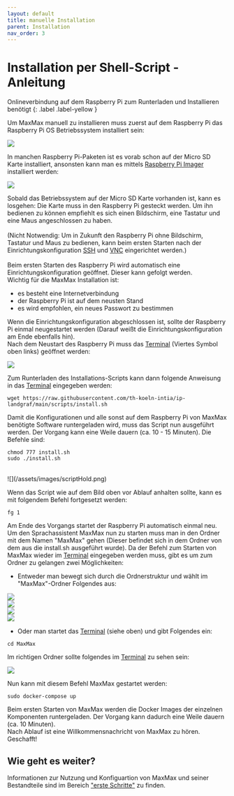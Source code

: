```yaml
---
layout: default
title: manuelle Installation
parent: Installation
nav_order: 3
---
```


# Installation per Shell-Script - Anleitung 

<div class="labels" markdown="1">
Onlineverbindung auf dem Raspberry Pi zum Runterladen und Installieren benötigt
{: .label .label-yellow }
</div>

Um MaxMax manuell zu installieren muss zuerst auf dem Raspberry Pi das Raspberry Pi OS Betriebssystem installiert sein: <br />

![](/assets/images/piosimage.png) <br />

In manchen Raspberry Pi-Paketen ist es vorab schon auf der Micro SD Karte installiert, ansonsten kann man es mittels [Raspberry Pi Imager](https://www.raspberrypi.org/software/) installiert werden: 

![](/assets/images/choseRaspOs.png) <br />

Sobald das Betriebssystem auf der Micro SD Karte vorhanden ist, kann es losgehen:
Die Karte muss in den Raspberry Pi gesteckt werden. Um ihn bedienen zu können empfiehlt es sich einen Bildschirm, eine Tastatur und eine Maus angeschlossen zu haben. <br /> <br />(Nicht Notwendig: Um in Zukunft den Raspberry Pi ohne Bildschirm, Tastatur und Maus zu bedienen, kann beim ersten Starten nach der Einrichtungskonfiguration [SSH](/ersteSchritte#per-ssh---bedienung-ausschließlich-über-terminal) und [VNC](/ersteSchritte#per-vnc---bedienung-mit-benutzeroberfläche) eingerichtet werden.) <br />
<br />
Beim ersten Starten des Raspberry Pi wird automatisch eine Einrichtungskonfiguration geöffnet. Dieser kann gefolgt werden. <br />
Wichtig für die MaxMax Installation ist:

- es besteht eine Internetverbindung
- der Raspberry Pi ist auf dem neusten Stand 
- es wird empfohlen, ein neues Passwort zu bestimmen

Wenn die Einrichtungskonfiguration abgeschlossen ist, sollte der Raspberry Pi einmal neugestartet werden (Darauf weißt die Einrichtungskonfiguration am Ende ebenfalls hin).<br />
Nach dem Neustart des Raspberry Pi muss das [Terminal](/glossar#terminal) (Viertes Symbol oben links) geöffnet werden: <br />

![](/assets/images/terminal1.png) <br />

Zum Runterladen des Installations-Scripts kann dann folgende Anweisung in das [Terminal](/glossar#terminal) eingegeben werden:

```shell
wget https://raw.githubusercontent.com/th-koeln-intia/ip-landgraf/main/scripts/install.sh
```

Damit die Konfigurationen und alle sonst auf dem Raspberry Pi von MaxMax benötigte Software runtergeladen wird, muss das Script nun ausgeführt werden. Der Vorgang kann eine Weile dauern (ca. 10 - 15 Minuten). Die Befehle sind:

```shell
chmod 777 install.sh
sudo ./install.sh
```
<br />
![](/assets/images/scriptHold.png) <br />

Wenn das Script wie auf dem Bild oben vor Ablauf anhalten sollte, kann es mit folgendem Befehl fortgesetzt werden: <br />

```shell
fg 1
```

Am Ende des Vorgangs startet der Raspberry Pi automatisch einmal neu. <br /> Um den Sprachassistent MaxMax nun zu starten muss man in den Ordner mit dem Namen "MaxMax" gehen (Dieser befindet sich in dem Ordner von dem aus die install.sh ausgeführt wurde). Da der Befehl zum Starten von MaxMax wieder im [Terminal](/glossar#terminal) eingegeben werden muss, gibt es um zum Ordner zu gelangen zwei Möglichkeiten:

- Entweder man bewegt sich durch die Ordnerstruktur und wählt im "MaxMax"-Ordner Folgendes aus: <br />

![](/assets/images/folder1.png)<br />
![](/assets/images/folder2.png)<br />
![](/assets/images/folder3.png)<br />
![](/assets/images/folder4.png)<br />


- Oder man startet das [Terminal](/glossar#terminal) (siehe oben) und gibt Folgendes ein:

```shell
cd MaxMax
```

Im richtigen Ordner sollte folgendes im [Terminal](/glossar#terminal) zu sehen sein: <br />

![](/assets/images/folder5.png) <br />

Nun kann mit diesem Befehl MaxMax gestartet werden:

```shell
sudo docker-compose up
```

Beim ersten Starten von MaxMax werden die Docker Images der einzelnen Komponenten runtergeladen. Der Vorgang kann dadurch eine Weile dauern (ca. 10 Minuten).<br />
Nach Ablauf ist eine Willkommensnachricht von MaxMax zu hören. Geschafft!

## Wie geht es weiter?
Informationen zur Nutzung und Konfiguartion von MaxMax und seiner Bestandteile sind im Bereich ["erste Schritte"](/ersteSchritte.md) zu finden. 